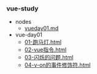 ### vue-study
+ nodes
    - [vueday01.md](./nodes/vueday01.md)
+ vue-day01
    - [01-跑马灯.html](./vue-day01/01-跑马灯.html)
    - [02-vue指令.html](./vue-day01/02-vue指令.html)
    - [03-闪烁的问题.html](./vue-day01/03-闪烁的问题.html)
    - [04-v-on的事件修饰符.html](./vue-day01/04-v-on的事件修饰符.html)